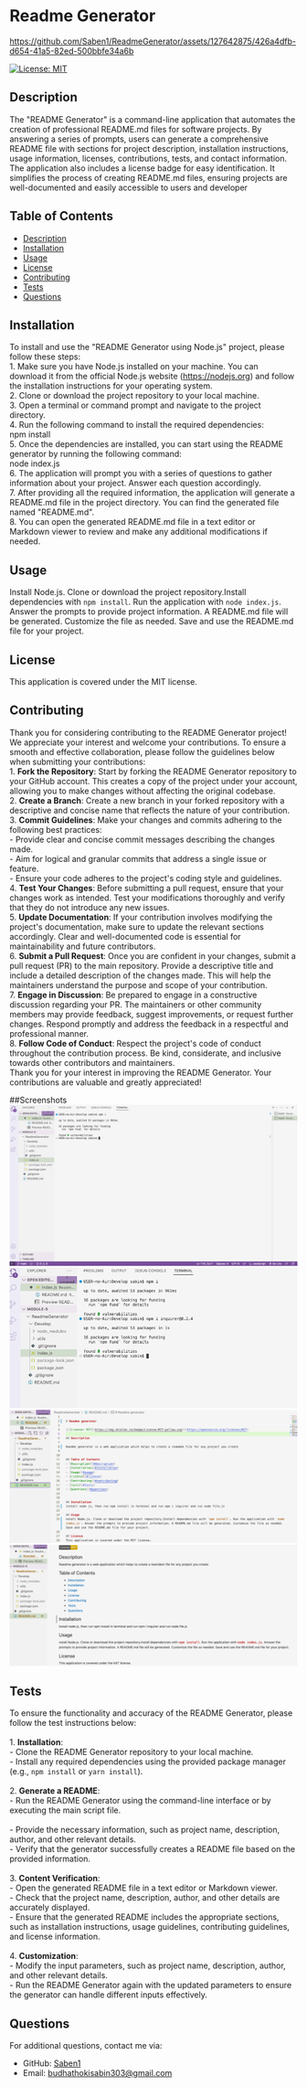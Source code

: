 
# Readme Generator



https://github.com/Saben1/ReadmeGenerator/assets/127642875/426a4dfb-d654-41a5-82ed-500bbfe34a6b

[![License: MIT](https://img.shields.io/badge/License-MIT-yellow.svg)](https://opensource.org/licenses/MIT)

## Description

The "README Generator" is a command-line application that automates the creation of professional README.md files for software projects. By answering a series of prompts, users can generate a comprehensive README file with sections for project description, installation instructions, usage information, licenses, contributions, tests, and contact information. The application also includes a license badge for easy identification. It simplifies the process of creating README.md files, ensuring projects are well-documented and easily accessible to users and developer


## Table of Contents
- [Description](#description)
- [Installation](#installation)
- [Usage](#usage)
- [License](#license)
- [Contributing](#contributing)
- [Tests](#tests)
- [Questions](#questions)


## Installation
To install and use the "README Generator using Node.js" project, please follow these steps:<br>1. Make sure you have Node.js installed on your machine. You can download it from the official Node.js website (https://nodejs.org) and follow the installation instructions for your operating system.<br>2. Clone or download the project repository to your local machine.<br>3. Open a terminal or command prompt and navigate to the project directory.<br>4. Run the following command to install the required dependencies: <br>npm install<br>5. Once the dependencies are installed, you can start using the README generator by running the following command: <br>node index.js<br>6. The application will prompt you with a series of questions to gather information about your project. Answer each question accordingly.<br>7. After providing all the required information, the application will generate a README.md file in the project directory. You can find the generated file named "README.md".<br>8. You can open the generated README.md file in a text editor or Markdown viewer to review and make any additional modifications if needed.

## Usage
Install Node.js. Clone or download the project repository.Install dependencies with `npm install`. Run the application with `node index.js`. Answer the prompts to provide project information. A README.md file will be generated. Customize the file as needed. Save and use the README.md file for your project.

## License
This application is covered under the MIT license.

## Contributing
Thank you for considering contributing to the README Generator project! We appreciate your interest and welcome your contributions. To ensure a smooth and effective collaboration, please follow the guidelines below when submitting your contributions:<br>1. **Fork the Repository**: Start by forking the README Generator repository to your GitHub account. This creates a copy of the project under your account, allowing you to make changes without affecting the original codebase.<br>2. **Create a Branch**: Create a new branch in your forked repository with a descriptive and concise name that reflects the nature of your contribution.<br>3. **Commit Guidelines**: Make your changes and commits adhering to the following best practices:<br> - Provide clear and concise commit messages describing the changes made.<br>- Aim for logical and granular commits that address a single issue or feature.<br>- Ensure your code adheres to the project's coding style and guidelines.<br>4. **Test Your Changes**: Before submitting a pull request, ensure that your changes work as intended. Test your modifications thoroughly and verify that they do not introduce any new issues.<br>5. **Update Documentation**: If your contribution involves modifying the project's documentation, make sure to update the relevant sections accordingly. Clear and well-documented code is essential for maintainability and future contributors.<br>6. **Submit a Pull Request**: Once you are confident in your changes, submit a pull request (PR) to the main repository. Provide a descriptive title and include a detailed description of the changes made. This will help the maintainers understand the purpose and scope of your contribution.<br>7. **Engage in Discussion**: Be prepared to engage in a constructive discussion regarding your PR. The maintainers or other community members may provide feedback, suggest improvements, or request further changes. Respond promptly and address the feedback in a respectful and professional manner.<br>8. **Follow Code of Conduct**: Respect the project's code of conduct throughout the contribution process. Be kind, considerate, and inclusive towards other contributors and maintainers.<br>Thank you for your interest in improving the README Generator. Your contributions are valuable and greatly appreciated!

##Screenshots
![screenshot1](./sc1.png)
![screenshot2](./sc2.png)
![screenshot3](./sc3.png)
![screenshot4](./sc4.png)


## Tests
To ensure the functionality and accuracy of the README Generator, please follow the test instructions below:<br><br>1. **Installation**:<br> - Clone the README Generator repository to your local machine.<br> - Install any required dependencies using the provided package manager (e.g., `npm install` or `yarn install`).<br><br>2. **Generate a README**:<br>  - Run the README Generator using the command-line interface or by executing the main script file.<br><br> - Provide the necessary information, such as project name, description, author, and other relevant details.<br> - Verify that the generator successfully creates a README file based on the provided information.<br><br>3. **Content Verification**:<br> - Open the generated README file in a text editor or Markdown viewer.<br> - Check that the project name, description, author, and other details are accurately displayed.<br>  - Ensure that the generated README includes the appropriate sections, such as installation instructions, usage guidelines, contributing guidelines, and license information.<br><br>4. **Customization**:<br>  - Modify the input parameters, such as project name, description, author, and other relevant details.<br>  - Run the README Generator again with the updated parameters to ensure the generator can handle different inputs effectively.

## Questions
For additional questions, contact me via:
- GitHub: [Saben1](https://github.com/Saben1)
- Email: budhathokisabin303@gmail.com

